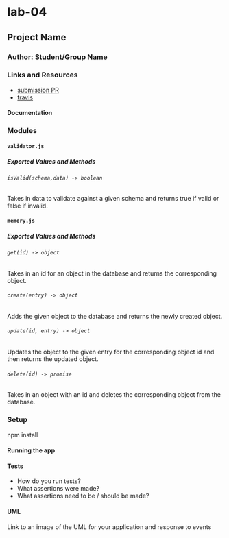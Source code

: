 # lab-04

## Project Name

### Author: Student/Group Name

### Links and Resources
* [submission PR](https://github.com/Schwamman-401-advanced-javascript/lab-04/pull/1)
* [travis](https://www.travis-ci.com/Schwamman-401-advanced-javascript/lab-04)

#### Documentation


### Modules
#### `validator.js`
##### Exported Values and Methods

###### `isValid(schema,data) -> boolean`
Takes in data to validate against a given schema and returns true if valid or false if invalid.

#### `memory.js`
##### Exported Values and Methods

###### `get(id) -> object`
Takes in an id for an object in the database and returns the corresponding object.

###### `create(entry) -> object`
Adds the given object to the database and returns the newly created object.

###### `update(id, entry) -> object`
Updates the object to the given entry for the corresponding object id and then returns the updated object.

###### `delete(id) -> promise`
Takes in an object with an id and deletes the corresponding object from the database. 

### Setup
npm install

#### Running the app


  
#### Tests
* How do you run tests?
* What assertions were made?
* What assertions need to be / should be made?

#### UML
Link to an image of the UML for your application and response to events
